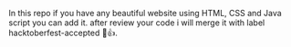 In this repo if you have any beautiful website using HTML, CSS and Java script you can add it.
after review your code i will merge it with label hacktoberfest-accepted 🙏👍.
